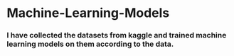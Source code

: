 # Machine-Learning-Models
### I have collected the datasets from kaggle and trained machine learning models on them according to the data.
